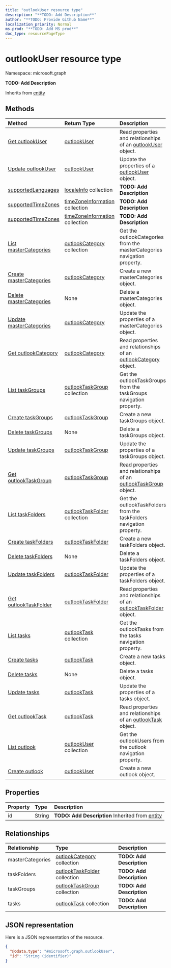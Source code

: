 ```yaml
---
title: "outlookUser resource type"
description: "**TODO: Add Description**"
author: "**TODO: Provide Github Name**"
localization_priority: Normal
ms.prod: "**TODO: Add MS prod**"
doc_type: resourcePageType
---
```


# outlookUser resource type


Namespace: microsoft.graph

**TODO: Add Description**


Inherits from [entity](../resources/entity.md)

## Methods
|Method|Return Type|Description|
|:---|:---|:---|
|[Get outlookUser](../api/outlookuser-get.md)|[outlookUser](../resources/outlookuser.md)|Read properties and relationships of an [outlookUser](../resources/outlookuser.md) object.|
|[Update outlookUser](../api/outlookuser-update.md)|[outlookUser](../resources/outlookuser.md)|Update the properties of a [outlookUser](../resources/outlookuser.md) object.|
|[supportedLanguages](../api/outlookuser-supportedlanguages.md)|[localeInfo](../resources/localeinfo.md) collection|**TODO: Add Description**|
|[supportedTimeZones](../api/outlookuser-supportedtimezones.md)|[timeZoneInformation](../resources/timezoneinformation.md) collection|**TODO: Add Description**|
|[supportedTimeZones](../api/outlookuser-supportedtimezones.md)|[timeZoneInformation](../resources/timezoneinformation.md) collection|**TODO: Add Description**|
|[List masterCategories](../api/outlookuser-list-mastercategories.md)|[outlookCategory](../resources/outlookcategory.md) collection|Get the outlookCategories from the masterCategories navigation property.|
|[Create masterCategories](../api/outlookuser-post-mastercategories.md)|[outlookCategory](../resources/outlookcategory.md)|Create a new masterCategories object.|
|[Delete masterCategories](../api/outlookuser-delete-mastercategories.md)|None|Delete a masterCategories object.|
|[Update masterCategories](../api/outlookuser-update-mastercategories.md)|[outlookCategory](../resources/outlookcategory.md)|Update the properties of a masterCategories object.|
|[Get outlookCategory](../api/outlookcategory-get.md)|[outlookCategory](../resources/outlookcategory.md)|Read properties and relationships of an [outlookCategory](../resources/outlookcategory.md) object.|
|[List taskGroups](../api/outlookuser-list-taskgroups.md)|[outlookTaskGroup](../resources/outlooktaskgroup.md) collection|Get the outlookTaskGroups from the taskGroups navigation property.|
|[Create taskGroups](../api/outlookuser-post-taskgroups.md)|[outlookTaskGroup](../resources/outlooktaskgroup.md)|Create a new taskGroups object.|
|[Delete taskGroups](../api/outlookuser-delete-taskgroups.md)|None|Delete a taskGroups object.|
|[Update taskGroups](../api/outlookuser-update-taskgroups.md)|[outlookTaskGroup](../resources/outlooktaskgroup.md)|Update the properties of a taskGroups object.|
|[Get outlookTaskGroup](../api/outlooktaskgroup-get.md)|[outlookTaskGroup](../resources/outlooktaskgroup.md)|Read properties and relationships of an [outlookTaskGroup](../resources/outlooktaskgroup.md) object.|
|[List taskFolders](../api/outlookuser-list-taskfolders.md)|[outlookTaskFolder](../resources/outlooktaskfolder.md) collection|Get the outlookTaskFolders from the taskFolders navigation property.|
|[Create taskFolders](../api/outlookuser-post-taskfolders.md)|[outlookTaskFolder](../resources/outlooktaskfolder.md)|Create a new taskFolders object.|
|[Delete taskFolders](../api/outlookuser-delete-taskfolders.md)|None|Delete a taskFolders object.|
|[Update taskFolders](../api/outlookuser-update-taskfolders.md)|[outlookTaskFolder](../resources/outlooktaskfolder.md)|Update the properties of a taskFolders object.|
|[Get outlookTaskFolder](../api/outlooktaskfolder-get.md)|[outlookTaskFolder](../resources/outlooktaskfolder.md)|Read properties and relationships of an [outlookTaskFolder](../resources/outlooktaskfolder.md) object.|
|[List tasks](../api/outlookuser-list-tasks.md)|[outlookTask](../resources/outlooktask.md) collection|Get the outlookTasks from the tasks navigation property.|
|[Create tasks](../api/outlookuser-post-tasks.md)|[outlookTask](../resources/outlooktask.md)|Create a new tasks object.|
|[Delete tasks](../api/outlookuser-delete-tasks.md)|None|Delete a tasks object.|
|[Update tasks](../api/outlookuser-update-tasks.md)|[outlookTask](../resources/outlooktask.md)|Update the properties of a tasks object.|
|[Get outlookTask](../api/outlooktask-get.md)|[outlookTask](../resources/outlooktask.md)|Read properties and relationships of an [outlookTask](../resources/outlooktask.md) object.|
|[List outlook](../api/user-list-outlook.md)|[outlookUser](../resources/outlookuser.md) collection|Get the outlookUsers from the outlook navigation property.|
|[Create outlook](../api/user-post-outlook.md)|[outlookUser](../resources/outlookuser.md)|Create a new outlook object.|

## Properties
|Property|Type|Description|
|:---|:---|:---|
|id|String|**TODO: Add Description** Inherited from [entity](../resources/entity.md)|

## Relationships
|Relationship|Type|Description|
|:---|:---|:---|
|masterCategories|[outlookCategory](../resources/outlookcategory.md) collection|**TODO: Add Description**|
|taskFolders|[outlookTaskFolder](../resources/outlooktaskfolder.md) collection|**TODO: Add Description**|
|taskGroups|[outlookTaskGroup](../resources/outlooktaskgroup.md) collection|**TODO: Add Description**|
|tasks|[outlookTask](../resources/outlooktask.md) collection|**TODO: Add Description**|

## JSON representation
Here is a JSON representation of the resource.
<!-- {
  "blockType": "resource",
  "keyProperty": "id",
  "@odata.type": "microsoft.graph.outlookUser",
  "baseType": "microsoft.graph.entity",
  "openType": false
}
-->
``` json
{
  "@odata.type": "#microsoft.graph.outlookUser",
  "id": "String (identifier)"
}
```

